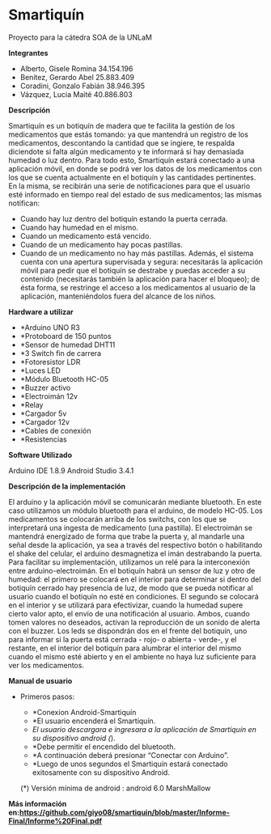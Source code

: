 # Smartiquín
Proyecto para la cátedra SOA de la UNLaM

**Integrantes**

  * Alberto, Gisele Romina	   	34.154.196
  * Benítez, Gerardo Abel		    25.883.409
  * Coradini, Gonzalo Fabián		38.946.395
  * Vázquez, Lucia Maité	    	40.886.803

**Descripción**

Smartiquín es un botiquín de madera que te facilita la gestión de los medicamentos que estás tomando: ya que mantendrá un registro de los medicamentos, descontando la cantidad que se ingiere, te respalda diciendote si falta algún medicamento y te informará si hay demasiada humedad o luz dentro. Para todo esto, Smartiquín estará conectado a una aplicación móvil, en donde se podrá ver los datos de los medicamentos con los que se cuenta actualmente en el botiquín y las cantidades pertinentes. En la misma, se recibirán una serie de notificaciones para que el usuario esté informado en tiempo real del estado de sus medicamentos; las mismas notifican:
  * Cuando hay luz dentro del botiquín estando la puerta cerrada.
  * Cuando hay humedad en el mismo.
  * Cuando un medicamento está vencido.
  * Cuando de un medicamento hay pocas pastillas.
  * Cuando de un medicamento no hay más pastillas.
Además, el sistema cuenta con una apertura supervisada y segura: necesitarás la aplicación móvil para pedir que el botiquín se destrabe y puedas acceder a su contenido (necesitarás también la aplicación para hacer el bloqueo); de ésta forma, se restringe el acceso a los medicamentos al usuario de la aplicación, manteniéndolos fuera del alcance de los niños.


**Hardware a utilizar**

  * *Arduino UNO R3
  * *Protoboard de 150 puntos
  * *Sensor de humedad DHT11
  * *3 Switch fin de carrera
  * *Fotoresistor LDR
  * *Luces LED
  * *Módulo Bluetooth HC-05
  * *Buzzer activo
  * *Electroimán 12v
  * *Relay
  * *Cargador 5v
  * *Cargador 12v
  * *Cables de conexión
  * *Resistencias

**Software Utilizado**

Arduino IDE 1.8.9
Android Studio 3.4.1


**Descripción de la implementación**

El arduino y la aplicación móvil se comunicarán mediante bluetooth. En este caso utilizamos un módulo bluetooth para el arduino, de modelo HC-05.
Los medicamentos se colocarán arriba de los switchs, con los que se interpretará una ingesta de medicamento (una pastilla). 
El electroimán se mantendrá energizado de forma que trabe la puerta y, al mandarle una señal desde la aplicación, ya sea a través del respectivo botón o habilitando el shake del celular, el arduino desmagnetiza el imán destrabando la puerta. Para facilitar su implementación, utilizamos un relé para la interconexión entre arduino-electroimán.
En el botiquín habrá un sensor de luz y otro de humedad: el primero se colocará en el interior para determinar si dentro del botiquín cerrado hay presencia de luz, de modo que se pueda notificar al usuario cuando el botiquín no esté en condiciones. El segundo se colocará en el interior y se utilizará para efectivizar, cuando la humedad supere cierto valor apto, el envío de una notificación al usuario. Ambos, cuando tomen valores no deseados, activan la reproducción de un sonido de alerta con el buzzer. 
Los leds se dispondrán dos en el frente del botiquín, uno para informar si la puerta está cerrada - rojo- o abierta - verde-, y el restante, en el interior del botiquín para alumbrar el interior del mismo cuando el mismo esté abierto y en el ambiente no haya luz suficiente para ver los medicamentos.

**Manual de usuario**
 * Primeros pasos:

    * *Conexion Android-Smartiquín
    * *El usuario encenderá el Smartiquín.
    * *El usuario descargara e ingresara a la aplicación de Smartiquín en su dispositivo android (*).
    * *Debe permitir el encendido del bluetooth.
    * *A continuación deberá presionar “Conectar con Arduino”.
    * *Luego de unos segundos el Smartiquín estará conectado exitosamente con su dispositivo Android.

	(*) Versión mínima de android : android 6.0 MarshMallow

**Más información en:https://github.com/giyo08/smartiquin/blob/master/Informe-Final/Informe%20Final.pdf**

